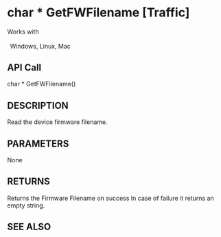 # char * GetFWFilename [Traffic]

Works with <p class="s1" style="padding-top: 2pt;padding-left: 5pt;text-indent: 0pt;text-align: left;"><a name="bookmark43">&zwnj;</a>Windows, Linux, Mac</p>

## API Call
char * GetFWFilename()
## DESCRIPTION
Read the device firmware filename.

## PARAMETERS
None

## RETURNS
Returns the Firmware Filename on success In case of failure it returns an empty string.

## SEE ALSO

